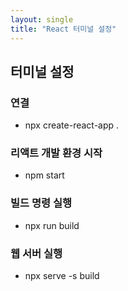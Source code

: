 ```yaml
---
layout: single
title: "React 터미널 설정"
---
```


## 터미널 설정

### 연결
- npx create-react-app .

### 리액트 개발 환경 시작
- npm start

### 빌드 명령 실행
- npx run build

### 웹 서버 실행
- npx serve -s build
